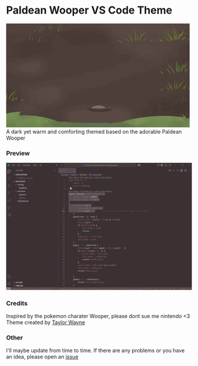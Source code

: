 
# Paldean Wooper VS Code Theme
![wooper](/wooper.gif)
A dark yet warm and comforting themed based on the adorable Paldean Wooper

### Preview
![example](/example.png)

### Credits
Inspired by the pokemon charater Wooper, please dont sue me nintendo <3
Theme created by [Taylor Wayne](https://github.com/tayywayne)

### Other
I'll maybe update from time to time. If there are any problems or you have an idea, please open an [issue](https://github.com/tayywayne/paldean-wooper-vscode-theme/issues)